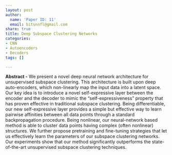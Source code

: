 ```yaml
---
layout: post
author:
  name: 'Paper ID: 11'
  email: bitsnnfl@gmail.com
share: true
title: Deep Subspace Clustering Networks
categories:
- CNN
- Autoencoders
- Decoders
tags: []

---
```

**Abstract -** We present a novel deep neural network architecture for unsupervised subspace clustering. This architecture is built upon deep auto-encoders, which non-linearly map the input data into a latent space. Our key idea is to introduce a novel self-expressive layer between the encoder and the decoder to mimic the “self-expressiveness” property that has proven effective in traditional subspace clustering. Being differentiable, our new self-expressive layer provides a simple but effective way to learn pairwise affinities between all data points through a standard backpropagation procedure. Being nonlinear, our neural-network based method is able to cluster data points having complex (often nonlinear) structures. We further propose pretraining and fine-tuning strategies that let us effectively learn the parameters of our subspace clustering networks. Our experiments show that our method significantly outperforms the state-of-the-art unsupervised subspace clustering techniques.